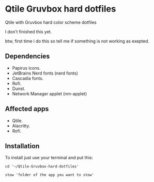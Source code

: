 # Qtile Gruvbox hard dotfiles

Qtile with Gruvbox hard color scheme dotfiles

I don't finished this yet.

btw, first time i do this so tell me if something is not working as exepted.

## Dependencies

- Papirus icons.
- JetBrains Nerd fonts (nerd fonts)
- Cascadia fonts.
- Rofi.
- Dunst.
- Network Manager applet (nm-applet)

## Affected apps

- Qtile.
- Alacritty.
- Rofi.

## Installation

To install just use your terminal and put this:

``` shell
cd '~/Qtile-Gruvbox-hard-dotfiles'

stow 'folder of the app you want to stow'
```
